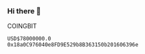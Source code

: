 ### Hi there 👋

<!--
**COINGBIT/COINGBIT** is a ✨ _special_ ✨ repository because its `README.md` (this file) appears on your GitHub profile.

Here are some ideas to get you started:

- 🔭 I’m currently working on ...
- 🌱 I’m currently learning ...
- 👯 I’m looking to collaborate on ...
- 🤔 I’m looking for help with ...
- 💬 Ask me about ...
- 📫 How to reach me: ...
- 😄 Pronouns: ...
- ⚡ Fun fact: ...
--> COINGBIT 
    USD$78000000.0
    0x18a0C976040e8FD9E529b8B363150b201606396e
    

